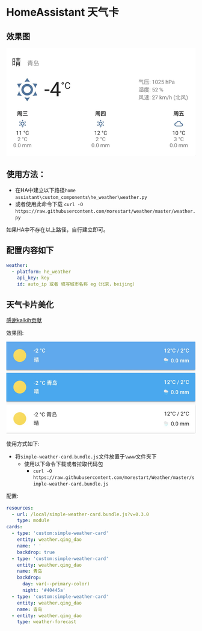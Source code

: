 # HomeAssistant 天气卡

## 效果图

![图](https://github.com/morestart/weather/blob/master/view.png)


## 使用方法：

- 在HA中建立以下路径`home assistant\custom_components\he_weather\weather.py`
- 或者使用此命令下载 `curl -O https://raw.githubusercontent.com/morestart/weather/master/weather.py`

如果HA中不存在以上路径，自行建立即可。

## 配置内容如下

```yaml
weather:
  - platform: he_weather
    api_key: key
    id: auto_ip 或者 填写城市名称 eg（北京，beijing）
```

## 天气卡片美化

[感谢kalkih贡献](https://github.com/kalkih/simple-weather-card)

效果图:

![](https://github.com/morestart/Weather/blob/master/beautiful.png)

使用方式如下:

- 将`simple-weather-card.bundle.js`文件放置于`\www`文件夹下
  - 使用以下命令下载或者拉取代码包
    - `curl -O https://raw.githubusercontent.com/morestart/Weather/master/simple-weather-card.bundle.js`

配置:

```yaml
resources:
  - url: /local/simple-weather-card.bundle.js?v=0.3.0
    type: module
cards:
  - type: 'custom:simple-weather-card'
    entity: weather.qing_dao
    name: ' '
    backdrop: true
  - type: 'custom:simple-weather-card'
    entity: weather.qing_dao
    name: 青岛
    backdrop:
      day: var(--primary-color)
      night: '#40445a'
  - type: 'custom:simple-weather-card'
    entity: weather.qing_dao
    name: 青岛
  - entity: weather.qing_dao
    type: weather-forecast
```



